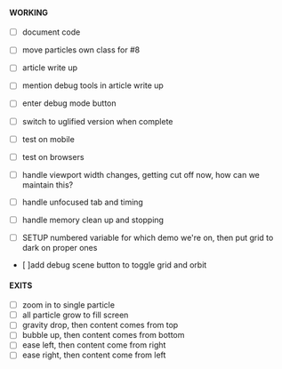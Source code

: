 #### WORKING

- [ ] document code
- [ ] move particles own class for #8
- [ ] article write up
- [ ] mention debug tools in article write up
- [ ] enter debug mode button
- [ ] switch to uglified version when complete

- [ ] test on mobile
- [ ] test on browsers
- [ ] handle viewport width changes, getting cut off now, how can we maintain this?
- [ ] handle unfocused tab and timing
- [ ] handle memory clean up and stopping

- [ ] SETUP numbered variable for which demo we're on, then put grid to dark on proper ones
- [ ]add debug scene button to toggle grid and orbit

#### EXITS

- [ ] zoom in to single particle
- [ ] all particle grow to fill screen
- [ ] gravity drop, then content comes from top
- [ ] bubble up, then content comes from bottom
- [ ] ease left, then content come from right
- [ ] ease right, then content come from left
